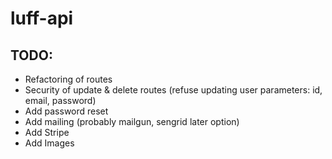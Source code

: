 # luff-api

## TODO:
* Refactoring of routes
* Security of update & delete routes (refuse updating user parameters: id, email, password)
* Add password reset
* Add mailing (probably mailgun, sengrid later option)
* Add Stripe
* Add Images
